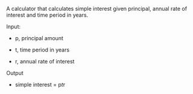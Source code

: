 A calculator that calculates simple interest given principal, annual rate of interest and time period in years.

Input:

   * p, principal amount
   
   * t, time period in years
   
   * r, annual rate of interest

Output

   * simple interest = p*t*r
